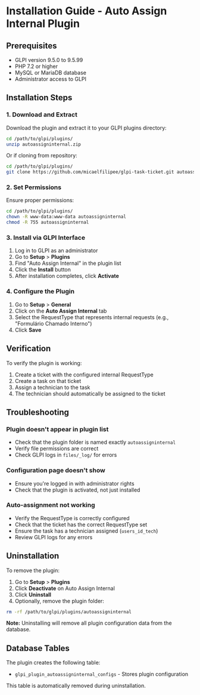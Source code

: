 # Installation Guide - Auto Assign Internal Plugin

## Prerequisites

- GLPI version 9.5.0 to 9.5.99
- PHP 7.2 or higher
- MySQL or MariaDB database
- Administrator access to GLPI

## Installation Steps

### 1. Download and Extract

Download the plugin and extract it to your GLPI plugins directory:

```bash
cd /path/to/glpi/plugins/
unzip autoassigninternal.zip
```

Or if cloning from repository:

```bash
cd /path/to/glpi/plugins/
git clone https://github.com/micaelfilipee/glpi-task-ticket.git autoassigninternal
```

### 2. Set Permissions

Ensure proper permissions:

```bash
cd /path/to/glpi/plugins/
chown -R www-data:www-data autoassigninternal
chmod -R 755 autoassigninternal
```

### 3. Install via GLPI Interface

1. Log in to GLPI as an administrator
2. Go to **Setup** > **Plugins**
3. Find "Auto Assign Internal" in the plugin list
4. Click the **Install** button
5. After installation completes, click **Activate**

### 4. Configure the Plugin

1. Go to **Setup** > **General**
2. Click on the **Auto Assign Internal** tab
3. Select the RequestType that represents internal requests (e.g., "Formulário Chamado Interno")
4. Click **Save**

## Verification

To verify the plugin is working:

1. Create a ticket with the configured internal RequestType
2. Create a task on that ticket
3. Assign a technician to the task
4. The technician should automatically be assigned to the ticket

## Troubleshooting

### Plugin doesn't appear in plugin list

- Check that the plugin folder is named exactly `autoassigninternal`
- Verify file permissions are correct
- Check GLPI logs in `files/_log/` for errors

### Configuration page doesn't show

- Ensure you're logged in with administrator rights
- Check that the plugin is activated, not just installed

### Auto-assignment not working

- Verify the RequestType is correctly configured
- Check that the ticket has the correct RequestType set
- Ensure the task has a technician assigned (`users_id_tech`)
- Review GLPI logs for any errors

## Uninstallation

To remove the plugin:

1. Go to **Setup** > **Plugins**
2. Click **Deactivate** on Auto Assign Internal
3. Click **Uninstall**
4. Optionally, remove the plugin folder:

```bash
rm -rf /path/to/glpi/plugins/autoassigninternal
```

**Note:** Uninstalling will remove all plugin configuration data from the database.

## Database Tables

The plugin creates the following table:

- `glpi_plugin_autoassigninternal_configs` - Stores plugin configuration

This table is automatically removed during uninstallation.
